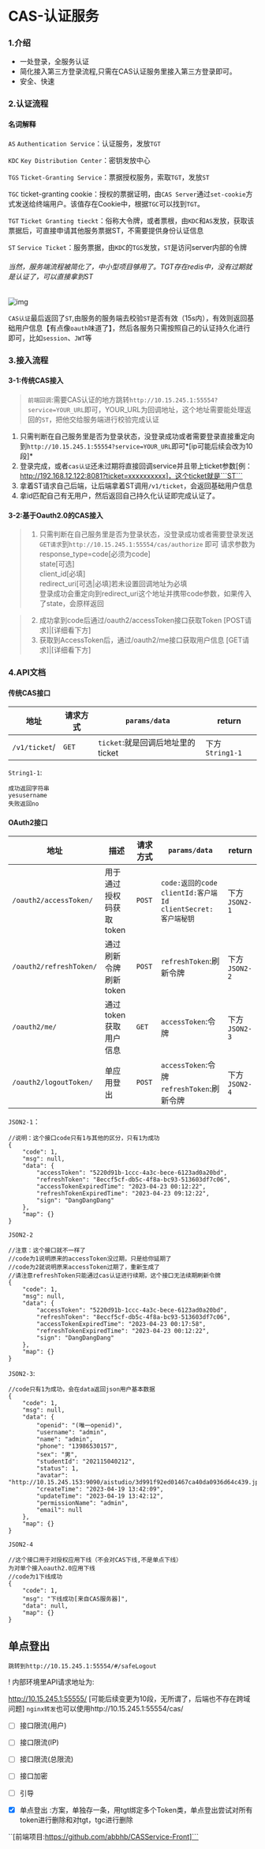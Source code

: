 # CAS-认证服务

### 1.介绍

- 一处登录，全服务认证
- 简化接入第三方登录流程,只需在CAS认证服务里接入第三方登录即可。
- 安全、快速

### 2.认证流程

#### 名词解释
```AS```
```Authentication Service```：认证服务，发放```TGT```

```KDC```
```Key Distribution Center```：密钥发放中心

```TGS```
```Ticket-Granting Service```：票据授权服务，索取```TGT```，发放```ST```

```TGC```
ticket-granting cookie：授权的票据证明，由```CAS Server```通过```set-cookie```方式发送给终端用户。该值存在Cookie中，根据```TGC```可以找到```TGT```。

```TGT```
```Ticket Granting tieckt```：俗称大令牌，或者票根，由```KDC```和```AS```发放，获取该票据后，可直接申请其他服务票据ST，不需要提供身份认证信息

```ST```
```Service Ticket```：服务票据，由```KDC```的```TGS```发放，```ST```是访问server内部的令牌



###### 当然，服务端流程被简化了，中小型项目够用了。TGT存在redis中，没有过期就是认证了，可以直接拿到ST

![img](https://imgconvert.csdnimg.cn/aHR0cHM6Ly9naXRlZS5jb20vc3VoYW93L25vdGUvcmF3L21hc3Rlci9pbWcvMjAyMDA2MDgxNDQ0MjgucG5n?x-oss-process=image/format,png)

```CAS认证```最后返回了```ST```,由服务的服务端去校验```ST```是否有效（15s内），有效则返回基础用户信息【有点像```oauth```味道了】，然后各服务只需按照自己的认证持久化进行即可，比如```session```、```JWT```等

### 3.接入流程

#### 3-1:传统CAS接入
> `前端回调`:需要CAS认证的地方跳转`http://10.15.245.1:55554?service=YOUR_URL`即可，YOUR_URL为回调地址，这个地址需要能处理返回的`ST`，把他交给服务端进行校验完成认证

1. 只需判断在自己服务里是否为登录状态，没登录成功或者需要登录直接重定向到`http://10.15.245.1:55554?service=YOUR_URL`即可*[ip可能后续会改为10段]*
2. 登录完成，或者```cas认证```还未过期将直接回调service并且带上ticket参数[例：http://192.168.12.122:8081?ticket=xxxxxxxxxx]，这个ticket就是```ST```
3. 拿着ST请求自己后端，让后端拿着ST调用```/v1/ticket```，会返回基础用户信息
4. 拿id匹配自己有无用户，然后返回自己持久化认证即完成认证了。

#### 3-2:基于Oauth2.0的CAS接入
>1. 只需判断在自己服务里是否为登录状态，没登录成功或者需要登录发送`GET请求`到`http://10.15.245.1:55554/cas/authorize` 即可
>请求参数为
>response_type=code[必须为code]\
>state[可选]\
>client_id[必填]\
>redirect_uri[可选|必填]若未设置回调地址为必填\
>登录成功会重定向到redirect_uri这个地址并携带code参数，如果传入了state，会原样返回

>2. 成功拿到code后通过/oauth2/accessToken接口获取Token [POST请求]|[详细看下方]
>3. 获取到AccessToken后，通过/oauth2/me接口获取用户信息 [GET请求]|[详细看下方]






### 4.API文档


#### 传统CAS接口

| 地址                                        | 请求方式       | ```params/data```                                           | return        |
| ------------------------------------------- |------------|-------------------------------------------------------------|---------------|
| ```/v1/ticket```/                          | ```GET```  | ```ticket```:就是回调后地址里的ticket                                    | 下方```String1-1``` |

```String1-1```:

```
成功返回字符串
yesusername
失败返回no
```


#### OAuth2接口
| 地址                      | 描述             | 请求方式   | ```params/data```                                     | return          |
|-------------------------|----------------|--------|-------------------------------------------------------|-----------------|
| `/oauth2/accessToken/`  | 用于通过授权码获取token | `POST` | `code:返回的code` `clientId:客户端Id`  `clientSecret:客户端秘钥` | 下方```JSON2-1``` |
| `/oauth2/refreshToken/` | 通过刷新令牌刷新token  | `POST` | `refreshToken`:刷新令牌                                   | 下方```JSON2-2``` |
| `/oauth2/me/`           | 通过token获取用户信息  | `GET`  | `accessToken`:令牌                                      | 下方```JSON2-3``` |
| `/oauth2/logoutToken/`  | 单应用登出          | `POST` | `accessToken`:令牌 `refreshToken`:刷新令牌                  | 下方```JSON2-4``` |

```JSON2-1```：

```
//说明：这个接口code只有1与其他的区分，只有1为成功
{
    "code": 1,
    "msg": null,
    "data": {
        "accessToken": "5220d91b-1ccc-4a3c-bece-6123ad0a20bd",
        "refreshToken": "8eccf5cf-db5c-4f8a-bc93-513603df7c06",
        "accessTokenExpiredTime": "2023-04-23 00:12:22",
        "refreshTokenExpiredTime": "2023-04-23 09:12:22",
        "sign": "DangDangDang"
    },
    "map": {}
}
```


```JSON2-2```

```
//注意：这个接口就不一样了
//code为1说明原来的accessToken没过期，只是给你延期了
//code为2就说明原来accessToken过期了，重新生成了
//请注意refreshToken只能通过cas认证进行续期，这个接口无法续期刷新令牌
{
    "code": 1,
    "msg": null,
    "data": {
        "accessToken": "5220d91b-1ccc-4a3c-bece-6123ad0a20bd",
        "refreshToken": "8eccf5cf-db5c-4f8a-bc93-513603df7c06",
        "accessTokenExpiredTime": "2023-04-23 00:17:58",
        "refreshTokenExpiredTime": "2023-04-23 00:12:22",
        "sign": "DangDangDang"
    },
    "map": {}
}
```


```JSON2-3```:

```
//code只有1为成功，会在data返回json用户基本数据
{
    "code": 1,
    "msg": null,
    "data": {
        "openid": "(唯一openid)",
        "username": "admin",
        "name": "admin",
        "phone": "13986530157",
        "sex": "男",
        "studentId": "202115040212",
        "status": 1,
        "avatar": "http://10.15.245.153:9090/aistudio/3d991f92ed01467ca40da0936d64c439.jpg",
        "createTime": "2023-04-19 13:42:09",
        "updateTime": "2023-04-19 13:42:12",
        "permissionName": "admin",
        "email": null
    },
    "map": {}
}
```

```JSON2-4```
```
//这个接口用于对授权应用下线（不会对CAS下线,不是单点下线）
为对单个接入oauth2.0应用下线
//code为1下线成功
{
    "code": 1,
    "msg": "下线成功[来自CAS服务器]",
    "data": null,
    "map": {}
}
```

## 单点登出
`跳转到http://10.15.245.1:55554/#/safeLogout`



! 内部环境里API请求地址为:

http://10.15.245.1:55555/ [可能后续变更为10段，无所谓了，后端也不存在跨域问题]
```nginx转发```也可以使用http://10.15.245.1:55554/cas/ 


-[ ] 接口限流(用户)
-[ ] 接口限流(IP)
-[ ] 接口限流(总限流)
-[ ] 接口加密
-[ ] 引导
-[x] 单点登出 :方案，单独存一条，用tgt绑定多个Token类，单点登出尝试对所有token进行删除和对tgt，tgc进行删除


``[前端项目:https://github.com/abbhb/CASService-Front]```